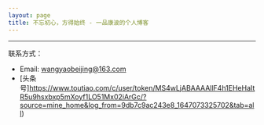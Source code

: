 ```yaml
---
layout: page
title: 不忘初心，方得始终 - 一品康波的个人博客
---
```

---

<!--
王遥，2009年6月份毕业于 湖北大学计算机科学与技术 专业。

2009.05.18 ~ 2012.05.18，就职于 武汉博览财经信息技术股份有限公司 技术研发中心。三年的时间从一名基层员工成长为团队 Lead，负责证券相关金融产品的研发和维护。在公司一直顺风顺水，并无经受大的历练，也并无见过大的世面，只是凭借自己的努力，踏踏实实做该做的事情。

2012.05.18 ~ 2018.05.18，就职于 上海蔚莱信息技术有限公司。负责公司内部产品的研发，同时担任多个项目的开发组长。该单位是一家集团子公司，集团涉及到业务比较广泛：房地产，电力，木材，仓储物流，宠物食品进出口等。在公司6年时间，赢得了领导及同事的信任，但考虑到自己实际情况，还是决定了回老家发展。

2018.05.28 至今，就职于 武汉鼎森电子科技有限公司，致力于数字出版相关软硬件产品，是目前数字报刊发行的领先者。
-->

联系方式：

- Email: <wangyaobeijing@163.com>
- [头条号]https://www.toutiao.com/c/user/token/MS4wLjABAAAAllF4h1EHeHaItR5u9hsxbxp5mXoyf1LO51Mx02iArGc/?source=mine_home&log_from=9db7c9ac243e8_1647073325702&tab=all)
